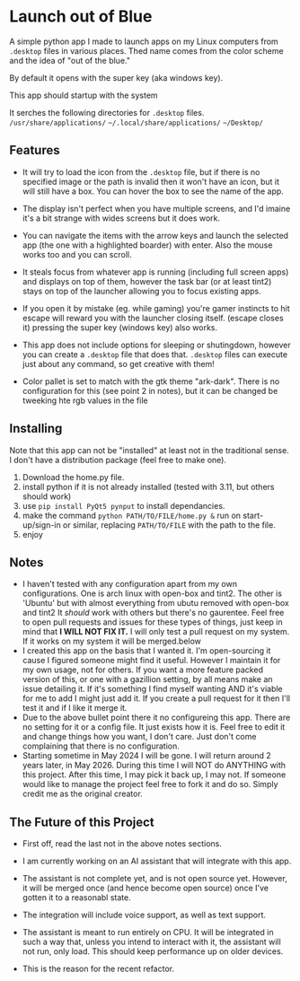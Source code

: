 # Launch out of Blue
A simple python app I made to launch apps on my Linux computers from `.desktop` files in various places. 
Thed name comes from the color scheme and the idea of "out of the blue."

By default it opens with the super key (aka windows key).

This app should startup with the system

It serches the following directories for `.desktop` files.
`/usr/share/applications/`
`~/.local/share/applications/`
`~/Desktop/`

## Features

- It will try to load the icon from the `.desktop` file, but if there is no specified image or the path is invalid then it won't have an icon, but it will still have a box. You can hover the box to see the name of the app.

- The display isn't perfect when you have multiple screens, and I'd imaine it's a bit strange with wides screens but it does work.

- You can navigate the items with the arrow keys and launch the selected app (the one with a highlighted boarder) with enter. Also the mouse works too and you can scroll.

- It steals focus from whatever app is running (including full screen apps) and displays on top of them, however the task bar (or at least tint2) stays on top of the launcher allowing you to focus existing apps.

- If you open it by mistake (eg. while gaming) you're gamer instincts to hit escape will reward you with the launcher closing itself. (escape closes it) pressing the super key (windows key) also works.

- This app does not include options for sleeping or shutingdown, however you can create a `.desktop` file that does that. `.desktop` files can execute just about any command, so get creative with them!

- Color pallet is set to match with the gtk theme "ark-dark". There is no configuration for this (see point 2 in notes), but it can be changed be tweeking hte rgb values in the file

## Installing
Note that this app can not be "installed" at least not in the traditional sense. I don't have a distribution package (feel free to make one).

1. Download the home.py file.
2. install python if it is not already installed (tested with 3.11, but others should work)
3. use `pip install PyQt5 pynput` to install dependancies.
4. make the command `python PATH/TO/FILE/home.py &` run on start-up/sign-in or similar, replacing `PATH/TO/FILE` with the path to the file.
5. enjoy

## Notes

- I haven't tested with any configuration apart from my own configurations. One is arch linux with open-box and tint2. The other is 'Ubuntu' but with almost everything from ubutu removed with open-box and tint2 It *should* work with others but there's no gaurentee. Feel free to open pull requests and issues for these types of things, just keep in mind that **I WILL NOT FIX IT.** I will only test a pull request on my system. If it works on my system it will be merged.below
- I created this app on the basis that I wanted it. I'm open-sourcing it cause I figured someone might find it useful. However I maintain it for my own usage, not for others. If you want a more feature packed version of this, or one with a gazillion setting, by all means make an issue detailing it. If it's something I find myself wanting AND it's viable for me to add I might just add it. If you create a pull request for it then I'll test it and if I like it merge it.
- Due to the above bullet point there it no configureing this app. There are no setting for it or a config file. It just exists how it is. Feel free to edit it and change things how you want, I don't care. Just don't come complaining that there is no configuration.
- Starting sometime in May 2024 I will be gone. I will return around 2 years later, in May 2026. During this time I will NOT do ANYTHING with this project. After this time, I may pick it back up, I may not. If someone would like to manage the project feel free to fork it and do so. Simply credit me as the original creator.

## The Future of this Project

- First off, read the last not in the above notes sections.

- I am currently working on an AI assistant that will integrate with this app.

- The assistant is not complete yet, and is not open source yet. However, it will be merged once (and hence become open source) once I've gotten it to a reasonabl state.

- The integration will include voice support, as well as text support.

- The assistant is meant to run entirely on CPU. It will be integrated in such a way that, unless you intend to interact with it, the assistant will not run, only load. This should keep performance up on older devices.

- This is the reason for the recent refactor.
